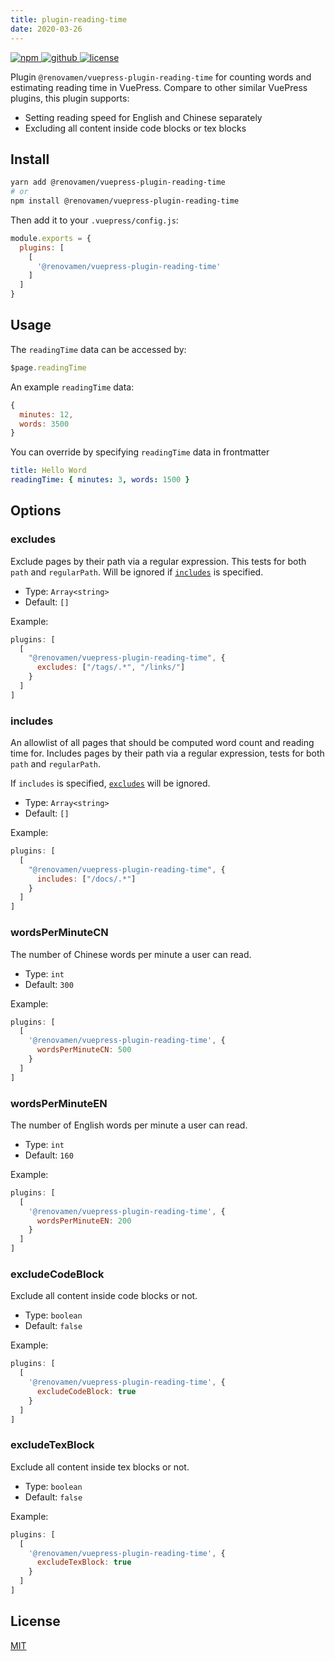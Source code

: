 ```yaml
---
title: plugin-reading-time
date: 2020-03-26
---
```


<p>
  <a href="https://www.npmjs.com/package/@renovamen/vuepress-plugin-reading-time" target="_blank">
    <img src="https://img.shields.io/npm/v/@renovamen/vuepress-plugin-reading-time.svg?style=flat-square&logo=npm" style="display: inline; margin: 0" alt="npm">
  </a>
  <a href="https://github.com/Renovamen/vuepress-theme-gungnir/tree/main/packages/plugins/reading-time" target="_blank">
    <img src="https://img.shields.io/badge/GitHub-@renovamen/vuepress--plugin--reading--time-26A2FF?style=flat-square&logo=github" style="display: inline; margin: 0" alt="github">
  </a>
  <a href="https://github.com/Renovamen/vuepress-theme-gungnir/blob/main/packages/plugins/reading-time/LICENSE" target="_blank">
    <img src="https://img.shields.io/badge/License-MIT-green?style=flat-square" style="display: inline; margin: 0" alt="license">
  </a>
</p>

Plugin `@renovamen/vuepress-plugin-reading-time` for counting words and estimating reading time in VuePress. Compare to other similar VuePress plugins, this plugin supports:

- Setting reading speed for English and Chinese separately
- Excluding all content inside code blocks or tex blocks


## Install

```bash
yarn add @renovamen/vuepress-plugin-reading-time
# or
npm install @renovamen/vuepress-plugin-reading-time
```

Then add it to your `.vuepress/config.js`:

```js
module.exports = {
  plugins: [
    [
      '@renovamen/vuepress-plugin-reading-time'
    ]
  ]
}
```


## Usage

The `readingTime` data can be accessed by:

```js
$page.readingTime
```

An example `readingTime` data:

```js
{
  minutes: 12,
  words: 3500
}
```

You can override by specifying `readingTime` data in frontmatter

```yaml
title: Hello Word
readingTime: { minutes: 3, words: 1500 }
```


## Options

### excludes

Exclude pages by their path via a regular expression. This tests for both `path` and `regularPath`. Will be ignored if [`includes`](#includes) is specified.

- Type: `Array<string>`
- Default: `[]`

Example:

```js
plugins: [
  [
    "@renovamen/vuepress-plugin-reading-time", {
      excludes: ["/tags/.*", "/links/"]
    }
  ]
]
```

### includes

An allowlist of all pages that should be computed word count and reading time for. Includes pages by their path via a regular expression, tests for both `path` and `regularPath`.

If `includes` is specified, [`excludes`](#excludes) will be ignored.

- Type: `Array<string>`
- Default: `[]`

Example:

```js
plugins: [
  [
    "@renovamen/vuepress-plugin-reading-time", {
      includes: ["/docs/.*"]
    }
  ]
]
```

### wordsPerMinuteCN

The number of Chinese words per minute a user can read.

- Type: `int`
- Default: `300`

Example:

```js
plugins: [
  [
    '@renovamen/vuepress-plugin-reading-time', {
      wordsPerMinuteCN: 500
    }
  ]
]
```

### wordsPerMinuteEN

The number of English words per minute a user can read.

- Type: `int`
- Default: `160`

Example:

```js
plugins: [
  [
    '@renovamen/vuepress-plugin-reading-time', {
      wordsPerMinuteEN: 200
    }
  ]
]
```

### excludeCodeBlock

Exclude all content inside code blocks or not.

- Type: `boolean`
- Default: `false`

Example:

```js
plugins: [
  [
    '@renovamen/vuepress-plugin-reading-time', {
      excludeCodeBlock: true
    }
  ]
]
```

### excludeTexBlock

Exclude all content inside tex blocks or not.

- Type: `boolean`
- Default: `false`

Example:

```js
plugins: [
  [
    '@renovamen/vuepress-plugin-reading-time', {
      excludeTexBlock: true
    }
  ]
]
```


## License

[MIT](https://github.com/Renovamen/vuepress-theme-gungnir/blob/main/packages/plugins/reading-time/LICENSE)
